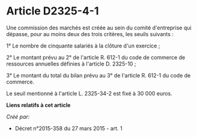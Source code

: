 # Article D2325-4-1

Une commission des marchés est créée au sein du comité d'entreprise qui dépasse, pour au moins deux des trois critères, les
seuils suivants : 

1° Le nombre de cinquante salariés à la clôture d'un exercice ; 

2° Le montant prévu au 2° de l'article R. 612-1 du code de commerce de ressources annuelles définies à l'article D.
2325-10 ; 

3° Le montant du total du bilan prévu au 3° de l'article R. 612-1 du code de commerce. 

Le seuil mentionné à l'article L. 2325-34-2 est fixé à 30 000 euros.

**Liens relatifs à cet article**

_Créé par_:

  - Décret n°2015-358 du 27 mars 2015 - art. 1
